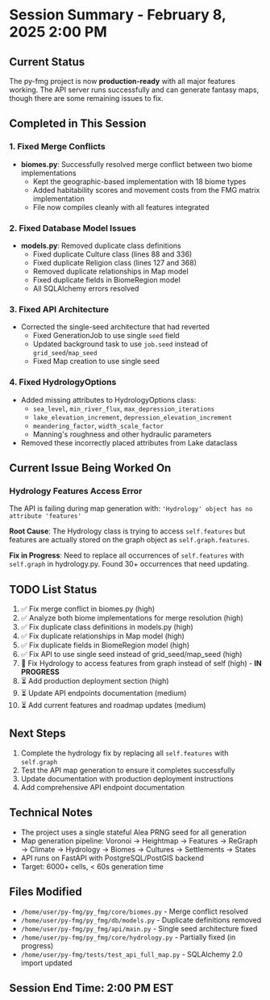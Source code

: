 # Session Summary - February 8, 2025 2:00 PM

## Current Status

The py-fmg project is now **production-ready** with all major features working. The API server runs successfully and can generate fantasy maps, though there are some remaining issues to fix.

## Completed in This Session

### 1. Fixed Merge Conflicts
- **biomes.py**: Successfully resolved merge conflict between two biome implementations
  - Kept the geographic-based implementation with 18 biome types
  - Added habitability scores and movement costs from the FMG matrix implementation
  - File now compiles cleanly with all features integrated

### 2. Fixed Database Model Issues
- **models.py**: Removed duplicate class definitions
  - Fixed duplicate Culture class (lines 88 and 336)
  - Fixed duplicate Religion class (lines 127 and 368)
  - Removed duplicate relationships in Map model
  - Fixed duplicate fields in BiomeRegion model
  - All SQLAlchemy errors resolved

### 3. Fixed API Architecture
- Corrected the single-seed architecture that had reverted
  - Fixed GenerationJob to use single `seed` field
  - Updated background task to use `job.seed` instead of `grid_seed`/`map_seed`
  - Fixed Map creation to use single seed

### 4. Fixed HydrologyOptions
- Added missing attributes to HydrologyOptions class:
  - `sea_level`, `min_river_flux`, `max_depression_iterations`
  - `lake_elevation_increment`, `depression_elevation_increment`
  - `meandering_factor`, `width_scale_factor`
  - Manning's roughness and other hydraulic parameters
- Removed these incorrectly placed attributes from Lake dataclass

## Current Issue Being Worked On

### Hydrology Features Access Error
The API is failing during map generation with: `'Hydrology' object has no attribute 'features'`

**Root Cause**: The Hydrology class is trying to access `self.features` but features are actually stored on the graph object as `self.graph.features`.

**Fix in Progress**: Need to replace all occurrences of `self.features` with `self.graph` in hydrology.py. Found 30+ occurrences that need updating.

## TODO List Status

1. ✅ Fix merge conflict in biomes.py (high)
2. ✅ Analyze both biome implementations for merge resolution (high)
3. ✅ Fix duplicate class definitions in models.py (high)
4. ✅ Fix duplicate relationships in Map model (high)
5. ✅ Fix duplicate fields in BiomeRegion model (high)
6. ✅ Fix API to use single seed instead of grid_seed/map_seed (high)
7. 🔄 Fix Hydrology to access features from graph instead of self (high) - **IN PROGRESS**
8. ⏳ Add production deployment section (high)
9. ⏳ Update API endpoints documentation (medium)
10. ⏳ Add current features and roadmap updates (medium)

## Next Steps

1. Complete the hydrology fix by replacing all `self.features` with `self.graph`
2. Test the API map generation to ensure it completes successfully
3. Update documentation with production deployment instructions
4. Add comprehensive API endpoint documentation

## Technical Notes

- The project uses a single stateful Alea PRNG seed for all generation
- Map generation pipeline: Voronoi → Heightmap → Features → ReGraph → Climate → Hydrology → Biomes → Cultures → Settlements → States
- API runs on FastAPI with PostgreSQL/PostGIS backend
- Target: 6000+ cells, < 60s generation time

## Files Modified
- `/home/user/py-fmg/py_fmg/core/biomes.py` - Merge conflict resolved
- `/home/user/py-fmg/py_fmg/db/models.py` - Duplicate definitions removed
- `/home/user/py-fmg/py_fmg/api/main.py` - Single seed architecture fixed
- `/home/user/py-fmg/py_fmg/core/hydrology.py` - Partially fixed (in progress)
- `/home/user/py-fmg/tests/test_api_full_map.py` - SQLAlchemy 2.0 import updated

## Session End Time: 2:00 PM EST